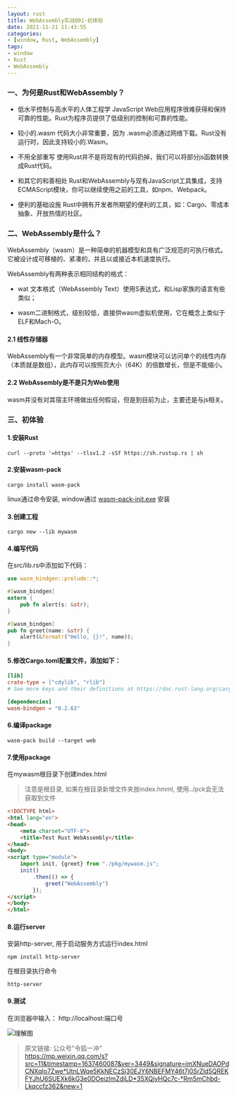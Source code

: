 ```yaml
---
layout: rust
title: WebAssembly实战001-初体验
date: 2021-11-21 11:43:55
categories:  
- [window, Rust, WebAssembly]  
tags:  
- window
- Rust
- WebAssembly
---
```


### 一、为何是Rust和WebAssembly？

- 低水平控制与高水平的人体工程学 JavaScript Web应用程序很难获得和保持可靠的性能。Rust为程序员提供了低级别的控制和可靠的性能。

- 较小的.wasm 代码大小非常重要，因为 .wasm必须通过网络下载。Rust没有运行时，因此支持较小的.Wasm。

- 不用全部重写 使用Rust并不是将现有的代码扔掉，我们可以将部分js函数转换成Rust代码。

- 和其它的和善相处 Rust和WebAssembly与现有JavaScript工具集成，支持ECMAScript模块，你可以继续使用之前的工具，如npm、Webpack。

- 便利的基础设施 Rust中拥有开发者所期望的便利的工具，如：Cargo、零成本抽象、开放热情的社区。

### 二、WebAssembly是什么？

WebAssembly（wasm）是一种简单的机器模型和具有广泛规范的可执行格式。它被设计成可移植的、紧凑的，并且以或接近本机速度执行。

WebAssembly有两种表示相同结构的格式：

- wat 文本格式（WebAssembly Text）使用S表达式，和Lisp家族的语言有些类似；

- wasm二进制格式，级别较低，直接供wasm虚拟机使用，它在概念上类似于ELF和Mach-O。

#### 2.1 线性存储器

WebAssembly有一个非常简单的内存模型。wasm模块可以访问单个的线性内存（本质就是数组），此内存可以按照页大小（64K）的倍数增长，但是不能缩小。

#### 2.2 WebAssembly是不是只为Web使用

wasm并没有对其宿主环境做出任何假设，但是到目前为止，主要还是与js相关。

### 三、初体验

#### 1.安装Rust

```shell
curl --proto '=https' --tlsv1.2 -sSf https://sh.rustup.rs | sh
```

#### 2.安装wasm-pack

```shell
cargo install wasm-pack
```

linux通过命令安装, window通过 [wasm-pack-init.exe](https://rustwasm.github.io/wasm-pack/installer/) 安装

#### 3.创建工程

```shell
cargo new --lib mywasm
```

#### 4.编写代码

在src/lib.rs中添加如下代码：

```rust
use wasm_bindgen::prelude::*;

#[wasm_bindgen]
extern {
    pub fn alert(s: &str);
}

#[wasm_bindgen]
pub fn greet(name: &str) {
    alert(&format!("Hello, {}!", name));
}
```

#### 5.修改Cargo.toml配置文件，添加如下：


```Cargo.toml
[lib]
crate-type = ["cdylib", "rlib"]
# See more keys and their definitions at https://doc.rust-lang.org/cargo/reference/manifest.html

[dependencies]
wasm-bindgen = "0.2.63"
```

#### 6.编译package

```shell
wasm-pack build --target web
```

#### 7.使用package

在mywasm根目录下创建index.html

>  注意是根目录, 如果在根目录新增文件夹放index.hmml, 使用../pck会无法获取到文件

```html
<!DOCTYPE html>
<html lang="en">
<head>
    <meta charset="UTF-8">
    <title>Test Rust WebAssembly</title>
</head>
<body>
<script type="module">
    import init, {greet} from "./pkg/mywasm.js";
    init()
        .then(() => {
            greet("WebAssembly")
        });
</script>
</body>
</html>
```

#### 8.运行server

安装http-server, 用于启动服务方式运行index.html

```shell
npm install http-server
```

在根目录执行命令

```
http-server
```

#### 9.测试

在浏览器中输入： http://localhost:端口号

![理解图](https://lixuelang.com/test/Rust/pic/001//1.jpg)

> 原文链接: 公众号"令狐一冲"  
> https://mp.weixin.qq.com/s?src=11&timestamp=1637460087&ver=3449&signature=imXNueDAOPdCNXqIo7Zwe*UtnLWqe5KkNECzSj30EJY6NBEFMY46t7j0SrZld5QREKFYJhU6SUEXk6kG3e0DOeizlmZdjLD*35XQjyHQc7c-*Rm5mChbd-Lkqccfz362&new=1
